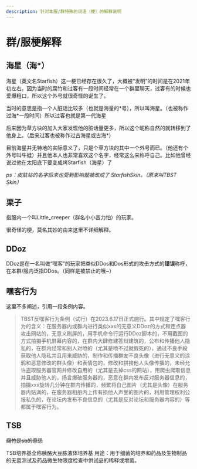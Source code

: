 ```yaml
---
description: 针对本服/群特殊的词语（梗）的解释说明
---
```


# 群/服梗解释

## 海星（海\*）

海星（英文名Starfish）这一梗已经存在很久了，大概被“发明”的时间是在2021年初左右。因为当时的腐竹和过客有一段时间经常在一个群里聊天，过客有的时候也爱爆粗口，所以这个外号就很奇怪的诞生了。

当时的意思是指一个人脏话比较多（也就是海量的\*号），所以叫海星。（也被称作过海\*一段时间）所以过客也就是第一代海星

后来因为草方块的加入大家发现他的脏话量更多，所以这个昵称自然的就转移到了他身上。（后来过客也被称作过古海星或古海\*）

目前海星并无特地的实际意义了，只是个草方块的其中一个外号而已。（他还有个外号叫牛蛙）并且他本人也非常喜欢这个名字，经常这么来称呼自己。比如他曾经说过他在太阳底下要变成烤Starfish（海星）了

_ps：皮肤站的名字后来也受到影响就被改成了 StarfishSkin。（原来叫TBST Skin）_

## 栗子

指服内一个叫Little\_creeper（群名小小苦力怕）的玩家。

很奇怪的梗，莫名其妙的由来这里不详细解释。

## DDoz

DDoz是在一名叫做“嘿客”的玩家把类似DDos和Dos形式的攻击方式的**错误**称呼，在本群/服内泛指DDos。（同样是被禁止的哦\~）

## 嘿客行为

这里不多阐述，引用一段条例内容。

> TBST反嘿客行为条例（试行）在2023.6.17日正式施行。其中规定了嘿客行为的含义：在服务器内或群内进行类似xxs的无意义DDoz的方式和连点器攻击网站的，无意义刷屏的，用手机命令行运行DDoz脚本的，不用截图的方式拍摄手机屏幕内容的，在群内大肆修建答辩建筑的，公布和传播他人隐私的，在群内经常和别人对喷的（尤其是喷不过就假死的），通过不良手段获取他人隐私并且用来威胁的，制作和传播群友不良头像（进行无意义的涂鸦和恶意修改的群头像）和表情包的，修改和拼接他人头像传播的，未经允许盗取服务器官网并修改自用的（尤其是去掉css的网站），用爬虫爬取信息并且威胁他人的，扬言爆破服务器的，恶意在群内发布反对服务器信息的，拍摄xxx旋转几分钟在群内传播的，频繁将自己图片（尤其是头像）在服务器内贴满的，在服务器相册内上传有损他人声誉的图片的，利用管理权利公报私仇的，在论坛内发布不良信息的（尤其是反对论坛和服务器内容的）等都属于嘿客行为。

## TSB

~~腐竹是sb的意思~~

TSB培养基全称胰酪大豆胨液体培养基 用途：用于细菌的培养和药品及生物制品的无菌测试及药品微生物限度检查中供试品的稀释或增菌。
